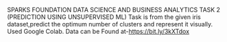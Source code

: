 SPARKS FOUNDATION DATA SCIENCE AND BUSINESS ANALYTICS TASK 2 (PREDICTION USING UNSUPERVISED ML)
Task is from the given iris dataset,predict the optimum number of clusters and represent it visually.
Used Google Colab.
Data can be Found at-https://bit.ly/3kXTdox
